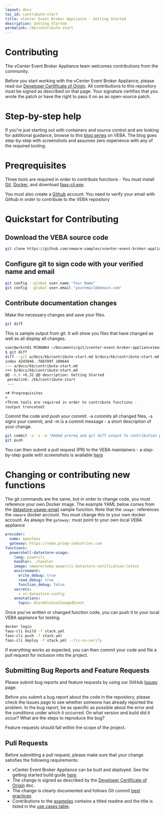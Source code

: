 ```yaml
---
layout: docs
toc_id: contribute-start
title: vCenter Event Broker Appliance - Getting Started
description: Getting Started
permalink: /kb/contribute-start
---
```


# Contributing

The vCenter Event Broker Appliance team welcomes contributions from the community.

Before you start working with the vCenter Event Broker Appliance, please read our [Developer Certificate of Origin](https://cla.vmware.com/dco). All contributions to this repository must be signed as described on that page. Your signature certifies that you wrote the patch or have the right to pass it on as an open-source patch.

# Step-by-step help

If you're just starting out with containers and source control and are looking for additional guidance, browse to this [blog series](http://www.patrickkremer.com/veba/) on VEBA. The blog goes step-by-step with screenshots and assumes zero experience with any of the required tooling.

# Preqrequisites

Three tools are required in order to contribute functions - You must install [Git](https://git-scm.com/downloads), [Docker](https://docs.docker.com/),  and download [faas-cli.exe](https://github.com/openfaas/faas-cli/releases). 

You must also create a [Github](https://github.com/join) account. You need to verify your email with Github in order to contribute to the VEBA repository

# Quickstart for Contributing

## Download the VEBA source code
```bash
git clone https://github.com/vmware-samples/vcenter-event-broker-appliance
```

## Configure git to sign code with your verified name and email
```bash
git config --global user.name "Your Name"
git config --global user.email "youremail@domain.com"
```

## Contribute documentation changes

Make the necessary changes and save your files. 
```bash
git diff
```

This is sample output from git. It will show you files that have changed as well as all display all changes.
```bash
user@wrkst01 MINGW64 ~/Documents/git/vcenter-event-broker-appliance(master)
$ git diff
diff --git a/docs/kb/contribute-start.md b/docs/kb/contribute-start.md
index 4245046..f86f09f 100644
--- a/docs/kb/contribute-start.md
+++ b/docs/kb/contribute-start.md
@@ -6,6 +6,32 @@ description: Getting Started
 permalink: /kb/contribute-start
 ---

+# Preqrequisites
+
+Three tools are required in order to contribute functions - 
(output truncated)
```

Commit the code and push your commit. -a commits all changed files, -s signs your commit, and -m is a commit message - a short description of your change.


```bash
git commit -a -s -m "Added prereq and git diff output to contribution page."
git push
```

You can then submit a pull request (PR) to the VEBA maintainers - a step-by-step guide with screenshots is available [here](http://www.patrickkremer.com/2019/12/vcenter-event-broker-appliance-part-v-contributing-to-the-veba-project/)

# Changing or contributing new functions

The git commands are the same, but in order to change code, you must reference your own Docker image. The example YAML below comes from the [datastore-usage-email](https://github.com/vmware-samples/vcenter-event-broker-appliance/tree/development/examples/powercli/datastore-usage-email) sample function. Note that the `image:` references the `vmware` docker account. You must change this to your own docker account. As always the `gateway:` must point to your own local VEBA appliance


```yaml
provider:
  name: openfaas
  gateway: https://veba.primp-industries.com
functions:
  powershell-datastore-usage:
    lang: powercli
    handler: ./handler
    image: vmware/veba-powercli-datastore-notification:latest
    environment:
      write_debug: true
      read_debug: true
      function_debug: false
    secrets:
      - vc-datastore-config
    annotations:
      topic: AlarmStatusChangedEvent

```

Once you've written or changed function code, you can push it to your local VEBA appliance for testing. 
```bash
docker login
faas-cli build -f stack.yml
faas-cli push -f stack.yml
faas-cli deploy -f stack.yml --tls-no-verify
```
If everything works as expected, you can then commit your code and file a pull request for inclusion into the project.

## Submitting Bug Reports and Feature Requests

Please submit bug reports and feature requests by using our GitHub [Issues](https://github.com/vmware-samples/vcenter-event-broker-appliance/issues) page.

Before you submit a bug report about the code in the repository, please check the Issues page to see whether someone has already reported the problem. In the bug report, be as specific as possible about the error and the conditions under which it occurred. On what version and build did it occur? What are the steps to reproduce the bug?

Feature requests should fall within the scope of the project.

## Pull Requests

Before submitting a pull request, please make sure that your change satisfies the following requirements:
- vCenter Event Broker Appliance can be built and deployed. See the getting started build guide [here](getting-started-build.md).
- The change is signed as described by the [Developer Certificate of Origin](https://cla.vmware.com/dco) doc.
- The change is clearly documented and follows Git commit [best practices](https://chris.beams.io/posts/git-commit/)
- Contributions to the [examples](https://github.com/vmware-samples/vcenter-event-broker-appliance/tree/master/examples) contains a titled readme and the title is listed in the [use cases table](https://github.com/vmware-samples/vcenter-event-broker-appliance/blob/master/examples/README.md).
